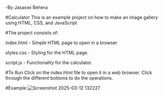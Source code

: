 -By Jasaswi Behera

#Calculator
This is an example project on how to make an image gallery using HTML, CSS, and JavaScript

#The project consists of:

index.html - Simple HTML page to open in a browser

styles.css - Styling for the HTML page.

script.js - Functionality for the calculator.

#To Run Click on the index.html file to open it in a web browser. Click through the different bottoms to do the operations.

#Example
![Screenshot 2025-03-12 132227](https://github.com/user-attachments/assets/95ce4c93-8bd1-4cc1-8471-de7d9207f028)
